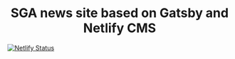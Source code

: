 <h1 align="center">
  SGA news site based on Gatsby and Netlify CMS
</h1>

[![Netlify Status](https://api.netlify.com/api/v1/badges/1106499d-dec7-41d3-bf5e-031e87cd23b5/deploy-status)](https://app.netlify.com/sites/sga-news/deploys)